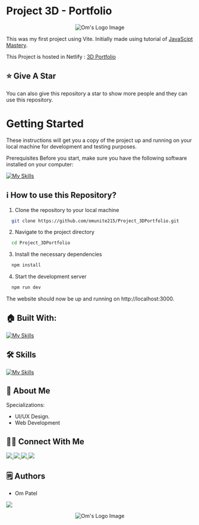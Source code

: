 # Project 3D - Portfolio

<p align="center">
  <img src="https://user-images.githubusercontent.com/78680563/227708528-0e803ddf-506e-4d8b-98bc-dd7bf0f1b518.png" alt="Om's Logo Image"/>
</p>


This was my first project using Vite. Initially made using tutorial of [JavaScipt Mastery](https://youtu.be/0fYi8SGA20k?feature=shared).

This Project is hosted in Netlify : [3D Portfolio](https://portfoliobyompatel.netlify.app/)

## :star: Give A Star

You can also give this repository a star to show more people and they can use this repository.

# Getting Started

These instructions will get you a copy of the project up and running on your local machine for development and testing purposes.

Prerequisites
Before you start, make sure you have the following software installed on your computer:

[![My Skills](https://skillicons.dev/icons?i=nodejs)](https://skillicons.dev)


## ℹ️ How to use this Repository?

1. Clone the repository to your local machine

```bash
  git clone https://github.com/omunite215/Project_3DPortfolio.git

```
2. Navigate to the project directory

```bash
  cd Project_3DPortfolio
```
3. Install the necessary dependencies
```bash
  npm install
```

4. Start the development server
```bash
  npm run dev
```

The website should now be up and running on http://localhost:3000.

## 🏠 Built With:

[![My Skills](https://skillicons.dev/icons?i=vscode,vite,react,threejs,tailwind,netlify)](https://skillicons.dev)

## 🛠 Skills

[![My Skills](https://skillicons.dev/icons?i=html,css,js,react,tailwind,threejs)](https://skillicons.dev)

## 🚀 About Me
Specializations:
- UI/UX Design.
- Web Development

## 🙋‍♂️ Connect With Me

<p align="left">
  <a href="https://skillicons.dev">
    <a href="https://github.com/omunite215">
      <img src="https://skillicons.dev/icons?i=github" />
    </a>
  </a>
   <a href="https://skillicons.dev">
    <a href="https://www.linkedin.com/in/om-patel-401068143/">
      <img src="https://skillicons.dev/icons?i=linkedin" />
    </a>
  </a>
  <a href="https://skillicons.dev">
    <a href="https://www.instagram.com/_21omp/">
      <img src="https://skillicons.dev/icons?i=instagram" />
    </a>
  </a>
   <a href="https://skillicons.dev">
    <a href="https://portfoliobyom.netlify.app/">
      <img src="https://skillicons.dev/icons?i=devto" />
    </a>
  </a>
</p>

## 🗒️ Authors
- Om Patel

<p align="left">
  <a href="https://skillicons.dev">
    <a href="https://github.com/omunite215">
      <img src="https://skillicons.dev/icons?i=github" />
    </a>
  </a>
</p>

<p align="center">
  <img src="https://github.com/omunite215/Project_3DPortfolio/assets/78680563/2fcf609b-e802-4fec-8c82-8f55fd043437" alt="Om's Logo Image"/>
</p>
